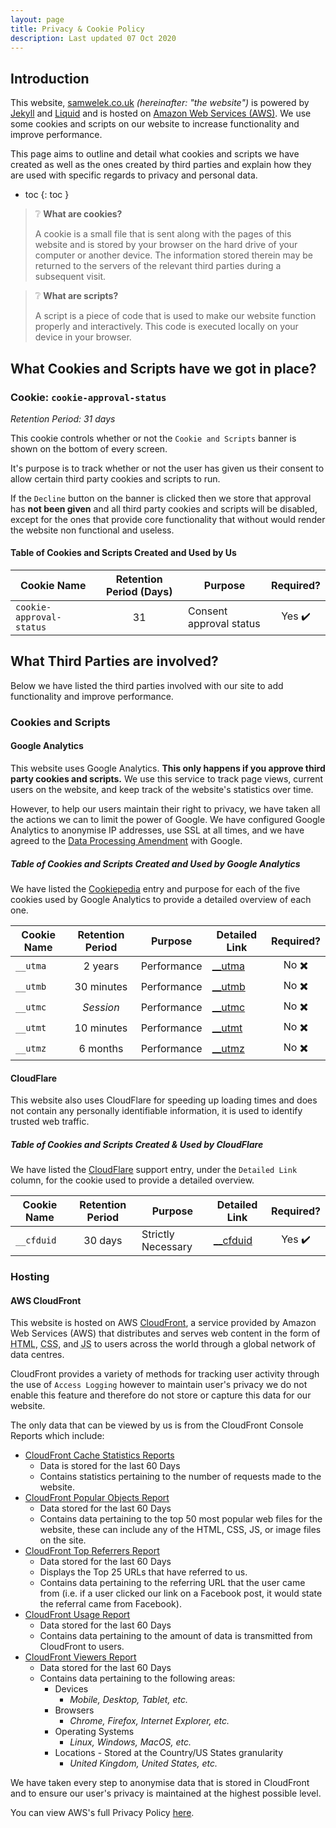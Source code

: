 ```yaml
---
layout: page
title: Privacy & Cookie Policy
description: Last updated 07 Oct 2020
---
```


## Introduction

This website, [samwelek.co.uk](https://samwelek.co.uk) *(hereinafter: "the website")* is powered by [Jekyll](https://jekyllrb.com/) and [Liquid](https://shopify.github.io/liquid/) and is hosted on [Amazon Web Services (AWS)](https://aws.amazon.com/). We use some cookies and scripts on our website to increase functionality and improve performance.

This page aims to outline and detail what cookies and scripts we have created as well as the ones created by third parties and explain how they are used with specific regards to privacy and personal data.

- toc
{: toc }

> :grey_question: <b>What are cookies?</b>
>
> A cookie is a small file that is sent along with the pages of this website and is stored by your browser on the hard drive of your computer or another device. The information stored therein may be returned to the servers of the relevant third parties during a subsequent visit.

> :grey_question: <b>What are scripts?</b>
>
> A script is a piece of code that is used to make our website function properly and interactively. This code is executed locally on your device in your browser. 

## What Cookies and Scripts have we got in place?

### Cookie: `cookie-approval-status`
*Retention Period: 31 days*

This cookie controls whether or not the `Cookie and Scripts` banner is shown on the bottom of every screen.

It's purpose is to track whether or not the user has given us their consent to allow certain third party cookies and scripts to run.

If the `Decline` button on the banner is clicked then we store that approval has **not been given** and all third party cookies and scripts will be disabled, except for the ones that provide core functionality that without would render the website non functional and useless.

#### Table of Cookies and Scripts Created and Used by Us

Cookie Name | Retention Period (Days) | Purpose | Required?
---|:---:|---|:---:
`cookie-approval-status` | 31 | Consent approval status | Yes :heavy_check_mark:

## What Third Parties are involved?

Below we have listed the third parties involved with our site to add functionality and improve performance.

### Cookies and Scripts

#### Google Analytics

This website uses Google Analytics. **This only happens if you approve third party cookies and scripts.** We use this service to track page views, current users on the website, and keep track of the website's statistics over time.

However, to help our users maintain their right to privacy, we have taken all the actions we can to limit the power of Google. We have configured Google Analytics to anonymise IP addresses, use SSL at all times, and we have agreed to the [Data Processing Amendment](https://privacy.google.com/businesses/processorterms/) with Google.

##### Table of Cookies and Scripts Created and Used by Google Analytics

We have listed the [Cookiepedia](https://cookiepedia.co.uk/) entry and purpose for each of the five cookies used by Google Analytics to provide a detailed overview of each one.

Cookie Name | Retention Period | Purpose | Detailed Link | Required?
---|:---:|---|---|:---:
`__utma` | 2 years | Performance | [__utma](https://cookiepedia.co.uk/cookies/__utma) | No :heavy_multiplication_x:
`__utmb` | 30 minutes | Performance | [__utmb](https://cookiepedia.co.uk/cookies/__utmb) | No :heavy_multiplication_x:
`__utmc` | *Session* | Performance | [__utmc](https://cookiepedia.co.uk/cookies/__utmc) | No :heavy_multiplication_x:
`__utmt` | 10 minutes | Performance | [__utmt](https://cookiepedia.co.uk/cookies/__utmt) | No :heavy_multiplication_x:
`__utmz` | 6 months | Performance | [__utmz](https://cookiepedia.co.uk/cookies/__utmz) | No :heavy_multiplication_x:

#### CloudFlare

This website also uses CloudFlare for speeding up loading times and does not contain any personally identifiable information, it is used to identify trusted web traffic.

##### Table of Cookies and Scripts Created &amp; Used by CloudFlare

We have listed the [CloudFlare](https://cloudflare.com/) support entry, under the `Detailed Link` column, for the cookie used to provide a detailed overview.

Cookie Name | Retention Period | Purpose | Detailed Link | Required?
---|:---:|---|---|:---:
`__cfduid` | 30 days | Strictly Necessary | [__cfduid](https://support.cloudflare.com/hc/en-us/articles/200170156-Understanding-the-Cloudflare-Cookies#12345682) | Yes :heavy_check_mark:

### Hosting 

#### AWS CloudFront

This website is hosted on AWS [CloudFront](https://aws.amazon.com/cloudfront/), a service provided by Amazon Web Services (AWS) that distributes and serves web content in the form of <abbr title="HyperText Markup Language">HTML</abbr>, <abbr title="Cascading Style Sheets">CSS</abbr>, and <abbr title="JavaScript">JS</abbr> to users across the world through a global network of data centres.

CloudFront provides a variety of methods for tracking user activity through the use of `Access Logging` however to maintain user's privacy we do not enable this feature and therefore do not store or capture this data for our website.

The only data that can be viewed by us is from the CloudFront Console Reports which include:
* [CloudFront Cache Statistics Reports](https://docs.aws.amazon.com/AmazonCloudFront/latest/DeveloperGuide/cache-statistics.html)
  * Data is stored for the last 60 Days
  * Contains statistics pertaining to the number of requests made to the website. 
* [CloudFront Popular Objects Report](https://docs.aws.amazon.com/AmazonCloudFront/latest/DeveloperGuide/popular-objects-report.html)
  * Data stored for the last 60 Days
  * Contains data pertaining to the top 50 most popular web files for the website, these can include any of the HTML, CSS, JS, or image files on the site.
* [CloudFront Top Referrers Report](https://docs.aws.amazon.com/AmazonCloudFront/latest/DeveloperGuide/top-referrers-report.html)
  * Data stored for the last 60 Days 
  * Displays the Top 25 URLs that have referred to us.
  * Contains data pertaining to the referring URL that the user came from (i.e. if a user clicked our link on a Facebook post, it would state the referral came from Facebook).
* [CloudFront Usage Report](https://docs.aws.amazon.com/AmazonCloudFront/latest/DeveloperGuide/usage-charts.html)
  * Data stored for the last 60 Days
  * Contains data pertaining to the amount of data is transmitted from CloudFront to users.
* [CloudFront Viewers Report](https://docs.aws.amazon.com/AmazonCloudFront/latest/DeveloperGuide/viewers-reports.html)
  * Data stored for the last 60 Days
  * Contains data pertaining to the following areas:
    * Devices 
      * *Mobile, Desktop, Tablet, etc.*
    * Browsers 
      * *Chrome, Firefox, Internet Explorer, etc.*
    * Operating Systems 
      * *Linux, Windows, MacOS, etc.*
    * Locations - Stored at the Country/US States granularity
      * *United Kingdom, United States, etc.*

We have taken every step to anonymise data that is stored in CloudFront and to ensure our user's privacy is maintained at the highest possible level. 

You can view AWS's full Privacy Policy [here](https://aws.amazon.com/privacy/).  